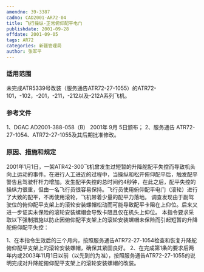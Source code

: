 ```yaml
---
amendno: 39-3387
cadno: CAD2001-AR72-04
title: 飞行操纵-正常俯仰配平电门
publishdate: 2001-09-28
effdate: 2001-09-05
tags: AR72
categories: 新疆管理局
author: 张军平
---
```


### 适用范围 
未完成ATR5339号改装（服务通告ATR72-27-1055）的ATR72-101，-102，-201，-211，-212以及-212A系列飞机。

<!--more-->
### 参考文件
1、DGAC AD2001-388-058（B） 2001年 9月 5日颁布；
 2、服务通告 ATR72-27-1054、ATR72-27-1055及其后期批准修改。

### 原因、措施和规定 
2001年1月1日，一架ATR42-300飞机曾发生过短暂的升降舵配平失控而导致机头向上运动的事件。在进行人工进近的过程中，当操纵和松开俯仰配平后，触发配平警告且驾驶杆杆力增加。发生配平失控的总时间约4秒钟，在此之后，配平失控的操纵力很重，但由一名飞行员很容易保持。飞行员使用俯仰配平电门（滚轮）进行了大致的配平，不再使用滚轮，飞机带着少量的配平力落地。 
    调查发现由于副驾驶位的俯仰配平支架上的滚轮安装螺帽松动而可能导致配平卡阻在上仰位。后来又进一步证实未保险的滚轮安装螺帽会导致卡阻且仅在机头上仰位。 
    本指令要求采取以下强制措施以防止因俯仰配平支架上的滚轮安装螺帽未保险而引起短暂的升降舵俯仰配平失控： 
  
1、在本指令生效后的三个月内，按照服务通告ATR72-27-1054检查和恢复升降舵俯仰配平支架上的滚轮安装螺帽，确保其紧固良好。 
    2、在完成第1条的要求后两年内或2003年11月1日以前（以先到的为准），按照服务通告ATR72-27-1055的说明完成对升降舵俯仰配平支架上的滚轮安装螺帽的改装。
